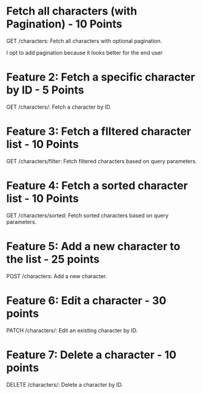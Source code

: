 
# Fetch all characters (with Pagination) - 10 Points
GET /characters: Fetch all characters with optional pagination.

I opt to add pagination because it looks better for the end user

# Feature 2: Fetch a specific character by ID - 5 Points
GET /characters/<id>: Fetch a character by ID.

# Feature 3: Fetch a fIltered character list - 10 Points
GET /characters/filter: Fetch filtered characters based on query parameters.

# Feature 4: Fetch a sorted character list - 10 Points
GET /characters/sorted: Fetch sorted characters based on query parameters.

# Feature 5: Add a new character to the list - 25 points
POST /characters: Add a new character.

# Feature 6: Edit a character - 30 points
PATCH /characters/<id>: Edit an existing character by ID.

# Feature 7: Delete a character - 10 points
DELETE /characters/<id>: Delete a character by ID.
